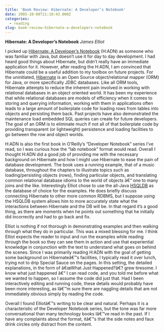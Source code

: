 ```yaml
---
title: 'Book Review: Hibernate: A Developer’s Notebook'
date: 2005-10-08T21:10:43.000Z
categories:
  - reading
slug: book-review-hibernate-a-developers-notebook
---
```

**Hibernate: A Developer’s Notebook** _James Elliot_

I picked up [Hibernate: A Developer’s Notebook][1]  (H:ADN) as someone who was famliar with Java, but doesn’t use it for day to day development. I had heard good things about Hibernate, but didn’t really have an immediate application for it. However, after reading the H:ADN, I am convinced that Hibernate could be a useful addition to my toolbox on future projects. For the uninitiated, [Hibernate][2]  is an Open Source object/relational mapper (ORM) for Java, or more specifically JDBC databases. Like all ORM tools, Hibernate attempts to reduce the inherent pain involved in working with relational databases in an object oriented world. It has been my experience that while relational databases are models of efficiency when it comes to storing and querying information, working with them in applications often leads to a large amount of boilerplate code for loading rows from tables into objects and persisting them back. Past projects have also demonstrated the maintenance load embedded SQL queries can create for future developers. The goal of an ORM is to eliminate much if not all of that boilerplate code by providing transparent (or lightweight) persistence and loading facilities to go between the row and object worlds.

H:ADN is also the first book in O’Reilly’s “Developer Notebook” series I’ve read, so I was curious how the “lab notebook” format would read. Overall I thought H:ADN did a good job of providing me with the necessary background on Hibernate and how I might use Hibernate to ease the pain of database development. The book uses a running example, that of a music database, throughout the chapters to illustrate topics such as loading/persisting objects (rows), finding particular objects, and translating common relational database idioms to the world of objects â€“ one to many joins and the like. Interestingly Elliot chose to use the all-Java [HSQLDB][3]  as the database of choice for the examples. He does briefly discuss connecting Hibernate to other more common RDBMS, but I suppose using the HSQLDB system allows him to more accurately state what the interactions between Hibernate and the DB will be. In that regard it’s a good thing, as there are moments when he points out something that he initially did incorrectly and had to go back and fix.

Elliot is nothing if not thorough in demonstrating examples and then walking through what they do in particular. This was a mixed blessing for me. I think Elliot expects the reader to input and run the examples while reading through the book so they can see them in action and use that experiential knowledge in conjunction with the text to understand what goes on behind the scenes. Since I was primarily reading H:ADN with the goal of getting some background on Hibernateâ€™s facilities, I typically read it over lunch, trying not to drip Special Sauce on the pages. In this setting, the detailed explanations, in the form of â€œWhat Just Happened?â€? grew tiresome. I know what just happened â€“ I can read code, and you told me before what we wanted to happen, so I assume the code did just that. Had I been interactively editing and running code, these details would probably have been more interesting, as Iâ€™m sure there are naggling details that are not immediately obvious simply by reading the code.

Overall I found Elliotâ€™s writing to be clear and natural. Perhaps it is a characteristic of the Developer Notebook series, but the tone was far more conversational than many technology books Iâ€™ve read in the past. If I have any complaints about the format, itâ€™s that the side notes and faux drink circles only distract from the content.



 [1]: http://www.oreilly.com/catalog/hibernate/
 [2]: http://hibernate.org
 [3]: http://hsqldb.sourceforge.net
